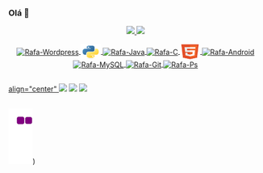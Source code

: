 ### Olá 👋

<div align="center">
	<a href="https://github.com/rafaapaim">
	<img height="150em" src="https://github-readme-stats.vercel.app/api?username=rafaapaim&show_icons=true&theme=outrun&include_all_commits=true&count_private=true"/>
	<img height="150em" src="https://github-readme-stats.vercel.app/api/top-langs/?username=rafaapaim&layout=compact&langs_count=7&theme=outrun"/>
</div>
  
<div align="center" style="display: inline_block"><br>
	<img align="center" alt="Rafa-Wordpress" height="30" width="40" src="https://cdn.jsdelivr.net/gh/devicons/devicon/icons/wordpress/wordpress-plain.svg" />
	<img align="center" alt="Rafa-Python" height="30" width="40" src="https://raw.githubusercontent.com/devicons/devicon/master/icons/python/python-original.svg">
	<img align="center" alt="Rafa-Java" height="30" width="40" src="https://cdn.jsdelivr.net/gh/devicons/devicon/icons/java/java-original.svg" />
	<img align="center" alt="Rafa-C" height="30" width="40" src="https://cdn.jsdelivr.net/gh/devicons/devicon/icons/c/c-original.svg" />
	<img align="center" alt="Rafa-HTML" height="30" width="40" src="https://raw.githubusercontent.com/devicons/devicon/master/icons/html5/html5-original.svg">
	<img align="center" alt="Rafa-Android" height="30" width="40" src="https://cdn.jsdelivr.net/gh/devicons/devicon/icons/android/android-original.svg" />
	<img align="center" alt="Rafa-MySQL" height="30" width="40" src="https://cdn.jsdelivr.net/gh/devicons/devicon/icons/mysql/mysql-original.svg" />
	<img align="center" alt="Rafa-Git" height="30" width="40" src="https://cdn.jsdelivr.net/gh/devicons/devicon/icons/git/git-original.svg" />
	<img align="center" alt="Rafa-Ps" height="30" width="40" src="https://cdn.jsdelivr.net/gh/devicons/devicon/icons/photoshop/photoshop-plain.svg" />
	</div>
  
  ##
 
<div> align="center"
  <a href="https://www.linkedin.com/in/rafael-paim-78274113b/" target="_blank"><img src="https://img.shields.io/badge/-LinkedIn-%230077B5?style=for-the-badge&logo=linkedin&logoColor=white" target="_blank"></a> 
	<a href="https://instagram.com/rafaapaim" target="_blank"><img src="https://img.shields.io/badge/-Instagram-%23E4405F?style=for-the-badge&logo=instagram&logoColor=white" target="_blank"></a>
  <a href = "mailto:r_paim@outlook.com"><img src="https://img.shields.io/badge/Microsoft_Outlook-0078D4?style=for-the-badge&logo=microsoft-outlook&logoColor=white" target="_blank"></a>	
  
  ##
 
![snake gif](https://github.com/rafaapaim/rafaapaim/blob/output/github-contribution-grid-snake.gif))
 
</div>

